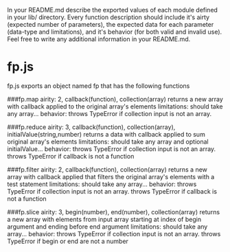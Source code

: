 In your README.md describe the exported values of each module defined in your lib/ directory. Every function description should include it's airty (expected number of parameters), the expected data for each parameter (data-type and limitations), and it's behavior (for both valid and invalid use). Feel free to write any additional information in your README.md.

# fp.js
fp.js exports an object named fp that has the following functions

###fp.map
airity: 2, callback(function), collection(array)
returns a new array with callback applied to the original array's elements
limitations: should take any array...
behavior: throws TypeError if collection input is not an array.

###fp.reduce
airity: 3, callback(function), collection(array), initialValue(string,number)
returns a data with callback applied to sum original array's elements
limitations: should take any array and optional initialValue...
behavior: throws TypeError if collection input is not an array.
throws TypeError if callback is not a function

###fp.filter
airity: 2, callback(function), collection(array)
returns a new array with callback applied that filters the original array's elements with a test statement
limitations: should take any array...
behavior: throws TypeError if collection input is not an array.
throws TypeError if callback is not a function

###fp.slice
airity: 3, begin(number), end(number), collection(array)
returns a new array with elements from input array starting at index of begin argument and ending before end argument
limitations: should take any array...
behavior: throws TypeError if collection input is not an array.
throws TypeError if begin or end are not a number

